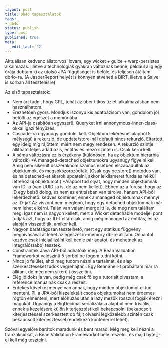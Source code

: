 ```yaml
---
layout: post
title: Db4o tapasztalatok
tags:
- db4o
status: publish
type: post
published: true
meta:
  _edit_last: '2'
---
```

Aktuálisan kedvenc állatorvosi lovam, egy wicket + guice + warp-persistes alkalmazás. Illetve a technológiák gyakran változnak benne, például alig egy órája dobtam ki az utolsó JPA függőséget is belőle, és teljesen átáltam db4o-ra. (A JasperReport helyét is könnyen átveheti a BIRT, illetve a Salve is sorban áll tesztelésre)

Az első tapasztalatok:

 * Nem árt tudni, hogy GPL, tehát az über titkos üzleti alkalmazásban nem használhatom.
 * Érezhetően gyors. Mondjuk iszonyú kis adatbázisom van, gondolom jól betölti az egészet a memóriába.
 * Az API-ja csábítóan egyszerű. Queryket írni annonymous-inner-class-okkal igazi fényűzés.
 * Cascade-ra ugyanúgy gondolni kell. Objektum lekérésnél alapból 5 mélységű a rekurzió, de update/store-nál default nincs rekurzió. Eltartott egy ideig míg rájöttem, miért nem megy rendesen. A rekurzió szintje állítható teljes adatbázis, entitás és mező szinten is. Csak kérni kell.
 * A séma változásra ez is érzékeny (különösen, ha az <a href="http://developer.db4o.com/Resources/view.aspx/Reference/Implementation_Strategies/Refactoring_and_Schema_Evolution/Refactoring_Class_Hierarchy">objektum hierarhia</a> változik)
 *A managed-detached objektumokra ugyanúgy figyelni kell. Amíg nem sikerült összeraknom számos esetben elszabadultak az objektumok, és megsokszorozódtak. (Csak egy oc.store() metódus van, és ha detached-et akarok updatelni, akkor lelkiismeret furdalás nélkül létrehoz új objektumot.)
 *Alapból tud olyat, hogy minden objektumnak van ID-ja (van UUID-ja is, de az nem kellett). Ebben az a furcsa, hogy az ID egy belső dolog, és nem az entitásban van tárolva, hanem API-ból lekérdezhető: kedves konténer, ennek a managed objektumnak mennyi az ID-ja? Az viszont nem meglepő, hogy egy detached objektumnak már nem lehet elkérni. Talán van valami merge itt is, de még nem találtam meg. Igaz nem is nagyon kellett, mert a Wicket detachable modeljei pont tudják azt, hogy az ID-t eltárolják, amíg még managed az entitás, és az alapján visszatöltik, amikor kell.
 * Nagyon barátságosan tesztelhető, mert egy statikus függvény meghívásával át lehet az egészet in-memory db-re állítani. Onnantól kezdve csak iniciaálizálni kell benle pár adatot, és mehetnek az integráiós(abb) tesztek.
 * Constraintek Java API-ból adhatóak meg. A Bean Validation Frameworkot valószínű 5 sorból be fogom tudni kötni.
 * Nincs jó felület, ahol meg tudom nézni a tartalmát, és alap szerkesztéseket tudok végrehajtani. Egy BeanShell-t próbáltam már rá állítani, de még nem sikerült összelőni.
 * Elég jó doksija van, pedig még csak főleg a tutorialt olvastam, a reference manualnak csak a részeit.
 * Érdekes következménye van annak, hogy minden objektumot el tud menteni. Pl. a JPA-ból kiszelektált csoda objektumokat nem érdemes rögtön elmenteni, mert előhúzás után a lazy mezők rosszul fogják érezni magukat. Ugyanígy a BigDecimal serializálása alapból nem triviális, ennek a kezelésére külön kiterjesztést kell bekapcsolni (bekapcsolt kiterjesztéssel szerkesztett db fájlt olvasni legközelebb szintén csak bekapcsolt kiterjesztéssel rendelkező konténerrel lehet).


Szóval egyelőre barátok maradunk és bent marad. Még meg kell nézni a tranzakciókat, a Bean Validation Frameworkot bele reszelni, és majd byte\[\]-el kell még tesztelni.

